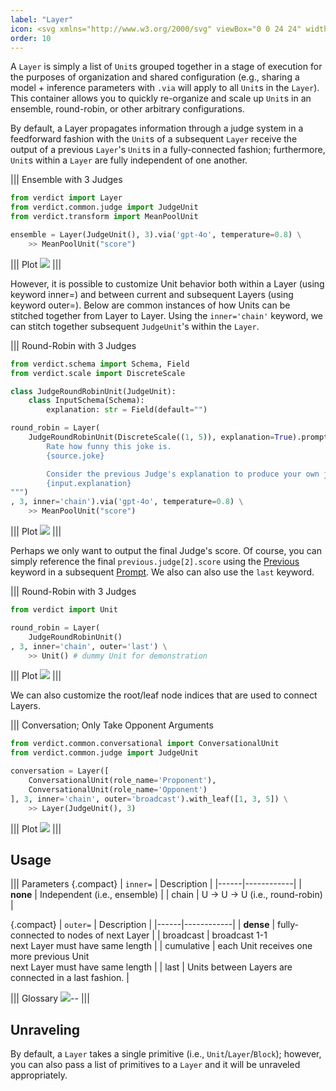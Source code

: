 ```yaml
---
label: "Layer"
icon: <svg xmlns="http://www.w3.org/2000/svg" viewBox="0 0 24 24" width="24" height="24"><circle cx="6.5" cy="12" r="3.5" fill="none" stroke="currentColor" stroke-width="1.5"/><circle cx="17.5" cy="12" r="3.5" fill="none" stroke="currentColor" stroke-width="1.5"/><line x1="0" y1="12" x2="3" y2="12" stroke="currentColor" stroke-width="1.5"/><line x1="9.5" y1="12" x2="14.5" y2="12" stroke="currentColor" stroke-width="1.5"/><line x1="21" y1="12" x2="24" y2="12" stroke="currentColor" stroke-width="1.5"/></svg>
order: 10
---
```


A `Layer` is simply a list of `Unit`s grouped together in a stage of execution for the purposes of organization and shared configuration (e.g., sharing a model + inference parameters with `.via` will apply to all `Unit`s in the `Layer`). This container allows you to quickly re-organize and scale up `Unit`s in an ensemble, round-robin, or other arbitrary configurations.

By default, a Layer propagates information through a judge system in a feedforward fashion with the `Unit`s of a subsequent `Layer` receive the output of a previous `Layer`'s `Unit`s in a fully-connected fashion; furthermore, `Unit`s within a `Layer` are fully independent of one another.

||| Ensemble with 3 Judges
~~~python
from verdict import Layer
from verdict.common.judge import JudgeUnit
from verdict.transform import MeanPoolUnit

ensemble = Layer(JudgeUnit(), 3).via('gpt-4o', temperature=0.8) \
    >> MeanPoolUnit("score")
~~~
||| Plot
![](/static/demo/layer/ensemble.png)
|||

However, it is possible to customize Unit behavior both within a Layer (using keyword inner=) and between current and subsequent Layers (using keyword outer=). Below are common instances of how Units can be stitched together from Layer to Layer. Using the `inner='chain'` keyword, we can stitch together subsequent `JudgeUnit`'s within the `Layer`.

||| Round-Robin with 3 Judges
~~~python
from verdict.schema import Schema, Field
from verdict.scale import DiscreteScale

class JudgeRoundRobinUnit(JudgeUnit):
    class InputSchema(Schema):
        explanation: str = Field(default="")

round_robin = Layer(
    JudgeRoundRobinUnit(DiscreteScale((1, 5)), explanation=True).prompt("""
        Rate how funny this joke is.
        {source.joke}

        Consider the previous Judge's explanation to produce your own judgement
        {input.explanation}
""")
, 3, inner='chain').via('gpt-4o', temperature=0.8) \
    >> MeanPoolUnit("score")
~~~
||| Plot
![](/static/demo/layer/round-robin.png)
|||

Perhaps we only want to output the final Judge's score. Of course, you can simply reference the final `previous.judge[2].score` using the [Previous](./prompt.md#previous) keyword in a subsequent [Prompt](./prompt.md). We also can also use the `last` keyword.

||| Round-Robin with 3 Judges
~~~python
from verdict import Unit

round_robin = Layer(
    JudgeRoundRobinUnit()
, 3, inner='chain', outer='last') \
    >> Unit() # dummy Unit for demonstration
~~~
||| Plot
![](/static/demo/layer/last.png)
|||

We can also customize the root/leaf node indices that are used to connect Layers.

||| Conversation; Only Take Opponent Arguments
~~~python
from verdict.common.conversational import ConversationalUnit
from verdict.common.judge import JudgeUnit

conversation = Layer([
    ConversationalUnit(role_name='Proponent'),
    ConversationalUnit(role_name='Opponent')
], 3, inner='chain', outer='broadcast').with_leaf([1, 3, 5]) \
    >> Layer(JudgeUnit(), 3)
~~~
||| Plot
![](/static/demo/layer/with_leaf.png)
|||

## Usage
||| Parameters
{.compact}
| `inner=` | Description |
|------|------------|
| **none** | Independent (i.e., ensemble) |
| chain | U -> U -> U (i.e., round-robin) |

{.compact}
| `outer=` | Description |
|------|------------|
| **dense** | fully-connected to nodes of next Layer |
| broadcast | broadcast 1-1<br>next Layer must have same length |
| cumulative | each Unit receives one more previous Unit<br>next Layer must have same length |
| last | Units between Layers are connected in a last fashion. |

||| Glossary
![](/static/demo/layer/figure.png)--
|||

## Unraveling
By default, a `Layer` takes a single primitive (i.e., `Unit`/`Layer`/`Block`); however, you can also pass a list of primitives to a `Layer` and it will be unraveled appropriately.

